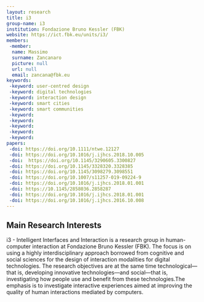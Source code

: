 ```yaml
---
layout: research
title: i3
group-name: i3
institution: Fondazione Bruno Kessler (FBK)
website: https://ict.fbk.eu/units/i3/
members: 
 -member: 
  name: Massimo
  surname: Zancanaro
  picture: null
  url: null
  email: zancana@fbk.eu
keywords: 
 -keyword: user-centred design
 -keyword: digital technologies
 -keyword: interaction design
 -keyword: smart cities
 -keyword: smart communities
 -keyword: 
 -keyword: 
 -keyword: 
 -keyword: 
 -keyword: 
papers: 
 -doi: https://doi.org/10.1111/ntwe.12127
 -doi: https://doi.org/10.1016/j.ijhcs.2018.10.005
 -doi:  https://doi.org/10.1145/3290605.3300827
 -doi: https://doi.org/10.1145/3328320.3328385
 -doi: https://doi.org/10.1145/3098279.3098551
 -doi: https://doi.org/10.1007/s11257-019-09224-9
 -doi: https://doi.org/10.1016/j.ijhcs.2018.01.001
 -doi: https://10.1145/2858036.2858287
 -doi: https://doi.org/10.1016/j.ijhcs.2018.01.001
 -doi: https://doi.org/10.1016/j.ijhcs.2016.10.008
---
```



## Main Research Interests
i3 - Intelligent Interfaces and Interaction is a research group in  human-computer interaction at Fondazione Bruno Kessler (FBK). The focus is on using a highly interdisciplinary approach borrowed from cognitive and social sciences for the design of interaction modalities for digital technologies. The research objectives are at the same time technological—that is, developing innovative technologies—and social—that is, investigating how people use and benefit from these technologies.The emphasis is to investigate interactive experiences aimed at improving the quality of human interactions mediated by computers.
